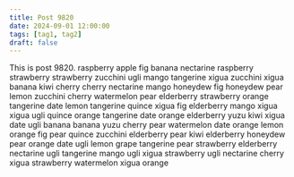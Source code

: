 ```yaml
---
title: Post 9820
date: 2024-09-01 12:00:00
tags: [tag1, tag2]
draft: false
---
```

This is post 9820.
raspberry
apple
fig
banana
nectarine
raspberry
strawberry
strawberry
zucchini
ugli
mango
tangerine
xigua
zucchini
xigua
banana
kiwi
cherry
cherry
nectarine
mango
honeydew
fig
honeydew
pear
lemon
zucchini
cherry
watermelon
pear
elderberry
strawberry
orange
tangerine
date
lemon
tangerine
quince
xigua
fig
elderberry
mango
xigua
xigua
ugli
quince
orange
tangerine
date
orange
elderberry
yuzu
kiwi
xigua
date
ugli
banana
banana
yuzu
cherry
pear
watermelon
date
orange
lemon
orange
fig
pear
quince
zucchini
elderberry
pear
kiwi
elderberry
honeydew
pear
orange
date
ugli
lemon
grape
tangerine
pear
strawberry
elderberry
nectarine
ugli
tangerine
mango
ugli
xigua
strawberry
ugli
nectarine
cherry
xigua
strawberry
watermelon
xigua
orange
